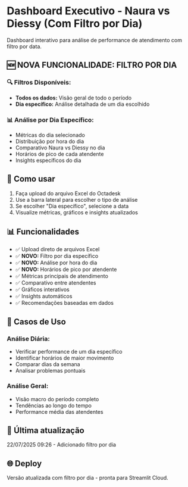 # Dashboard Executivo - Naura vs Diessy (Com Filtro por Dia)

Dashboard interativo para análise de performance de atendimento com filtro por data.

## 🆕 NOVA FUNCIONALIDADE: FILTRO POR DIA

### 🔍 Filtros Disponíveis:
- **Todos os dados:** Visão geral de todo o período
- **Dia específico:** Análise detalhada de um dia escolhido

### 📊 Análise por Dia Específico:
- Métricas do dia selecionado
- Distribuição por hora do dia
- Comparativo Naura vs Diessy no dia
- Horários de pico de cada atendente
- Insights específicos do dia

## 🚀 Como usar

1. Faça upload do arquivo Excel do Octadesk
2. Use a barra lateral para escolher o tipo de análise
3. Se escolher "Dia específico", selecione a data
4. Visualize métricas, gráficos e insights atualizados

## 📊 Funcionalidades

- ✅ Upload direto de arquivos Excel
- ✅ **NOVO:** Filtro por dia específico
- ✅ **NOVO:** Análise por hora do dia
- ✅ **NOVO:** Horários de pico por atendente
- ✅ Métricas principais de atendimento
- ✅ Comparativo entre atendentes
- ✅ Gráficos interativos
- ✅ Insights automáticos
- ✅ Recomendações baseadas em dados

## 🎯 Casos de Uso

### Análise Diária:
- Verificar performance de um dia específico
- Identificar horários de maior movimento
- Comparar dias da semana
- Analisar problemas pontuais

### Análise Geral:
- Visão macro do período completo
- Tendências ao longo do tempo
- Performance média das atendentes

## 📅 Última atualização

22/07/2025 09:26 - Adicionado filtro por dia

## 🌐 Deploy

Versão atualizada com filtro por dia - pronta para Streamlit Cloud.
